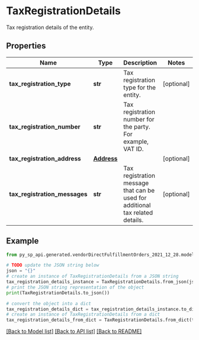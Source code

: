 # TaxRegistrationDetails

Tax registration details of the entity.

## Properties

Name | Type | Description | Notes
------------ | ------------- | ------------- | -------------
**tax_registration_type** | **str** | Tax registration type for the entity. | [optional] 
**tax_registration_number** | **str** | Tax registration number for the party. For example, VAT ID. | 
**tax_registration_address** | [**Address**](Address.md) |  | [optional] 
**tax_registration_messages** | **str** | Tax registration message that can be used for additional tax related details. | [optional] 

## Example

```python
from py_sp_api.generated.vendorDirectFulfillmentOrders_2021_12_28.models.tax_registration_details import TaxRegistrationDetails

# TODO update the JSON string below
json = "{}"
# create an instance of TaxRegistrationDetails from a JSON string
tax_registration_details_instance = TaxRegistrationDetails.from_json(json)
# print the JSON string representation of the object
print(TaxRegistrationDetails.to_json())

# convert the object into a dict
tax_registration_details_dict = tax_registration_details_instance.to_dict()
# create an instance of TaxRegistrationDetails from a dict
tax_registration_details_from_dict = TaxRegistrationDetails.from_dict(tax_registration_details_dict)
```
[[Back to Model list]](../README.md#documentation-for-models) [[Back to API list]](../README.md#documentation-for-api-endpoints) [[Back to README]](../README.md)


